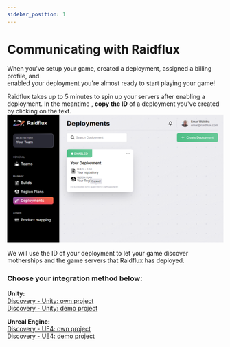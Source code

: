 ```yaml
---
sidebar_position: 1
---
```


# Communicating with Raidflux
When you've setup your game, created a deployment, assigned a billing profile, and  
enabled your deployment you're almost ready to start playing your game!
 
Raidflux takes up to 5 minutes to spin up your servers after enabling a deployment. In the meantime , **copy the ID** of a deployment you've created by clicking on the text.
![uuid-copy](../raidflux-console/assets/copy-uuid.png)


We will use the ID of your deployment to let your game discover motherships and the game servers that Raidflux has deployed.  

### Choose your integration method below:  
**Unity:**  
[Discovery - Unity: own project ](../going-live/with-unity#discover---unity:-demo-project)  
[Discovery - Unity: demo project](../going-live/with-unity#discover---unity:-own-project)  

**Unreal Engine:**  
[Discovery - UE4: own project](../going-live/with-ue4)  
[Discovery - UE4: demo project](../going-live/with-ue4)  